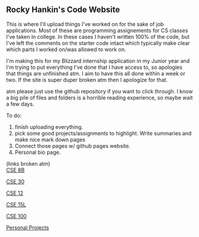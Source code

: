 ## Rocky Hankin's Code Website

This is where I'll upload things I've worked on for the sake of job applications. Most of these are programming assignements for CS classes I've taken in college.
In these cases I haven't written 100% of the code, but I've left the comments on the starter code intact which typically make clear which parts I worked on/was allowed to work on. 

<p>I'm making this for my Blizzard internship application in my Junior year and I'm trying to put everything I've done that I have access to, so apologies that things are unfinished atm. I aim to have this all done within a week or two. If the site is super duper broken atm then I apologize for that.</p>

atm please just use the github repository if you want to click through. I know a big pile of files and folders is a horrible reading experience, so maybe wait a few days.

To do: 
  1. finish uploading everything.
  2. pick some good projects/assignments to highlight. Write summaries and make nice mark down pages
  3. Connect those pages w/ github pages website.
  4. Personal bio page.

(links broken atm)</br>
[CSE 8B](https://rhankin214.github.io/Personal-Website/CSE_8B/CSE_8B_desc.html)

[CSE 30](link)

[CSE 12](link)

[CSE 15L](link)

[CSE 100](link)

[Personal Projects](link)
